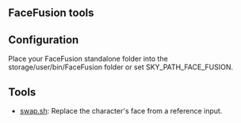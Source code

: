 FaceFusion tools
---

## Configuration

Place your FaceFusion standalone folder into the storage/user/bin/FaceFusion folder or set
SKY_PATH_FACE_FUSION.

## Tools

- [swap.sh](swap.sh): Replace the character's face from a reference input.
